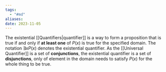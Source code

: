 ```yaml
---
tags:
  - "#md"
aliases: 
date: 2023-11-05
---
```

The existential [[Quantifiers|quantifier]] is a way to form a proposition that is true if and only if **at least one** of $P(x)$ is true for the specified domain.
The notation $\exists x P(x)$ denotes the existential quantifier. As the [[Universal Quantifier]] is a set of **conjunctions**, the existential quantifier is a set of **disjunctions**, only of element in the domain needs to satisfy $P(x)$ for the whole thing to be true.